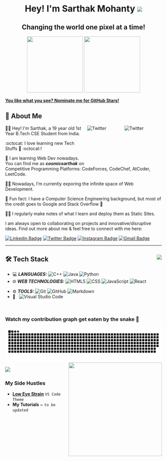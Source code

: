 <h1 align="center">Hey! I'm Sarthak Mohanty <img src="https://raw.githubusercontent.com/aemmadi/aemmadi/master/wave.gif" width="30px"></h1> 
<h2 align="center">Changing the world one pixel at a time!</h2>

<p align="center"> <img src="https://octodex.github.com/images/daftpunktocat-thomas.gif" height="180px" width="180px"> <img src="https://octodex.github.com/images/daftpunktocat-guy.gif" height="180px" width="180px"> </p>

[**You like what you see? Nominate me for GitHub Stars!**](https://stars.github.com/nominate/)

## :wave: About Me

<a href="https://twitter.com/cosmicsarthak" target="__blank"><img src="https://cdn2.iconfinder.com/data/icons/social-media-2199/64/social_media_isometric_6-twitter-512.png" height="120px" width="120px" alt="Twitter" align="right"></a><a href="https://www.linkedin.com/in/cosmicsarthak/" target="__blank"><img src="https://cdn2.iconfinder.com/data/icons/social-media-2199/64/social_media_isometric_14-linkedin-512.png" height="120px" width="120px" alt="Twitter" align="right"></a>
👩‍🎓 Hey!  I'm Sarthak, a 19 year old 1st Year B.Tech CSE Student from India.

:octocat: I love learning new Tech Stuffs 💖 :octocat:!

🥳 I am learning Web Dev nowadays. You can find me as **_cosmicsarthak_** on Competitive Programming Platforms: CodeForces, CodeChef, AtCoder, LeetCode.

👩‍💻 Nowadays, I’m currently exporing the infinite space of Web Development.

🌟 Fun fact: I have a Computer Science Engineering background, but most of the credit goes to Google and Stack Overflow 🤯

✍🏻 I regularly make notes of what I learn and deploy them as Static Sites.

I am always open to collaborating on projects and innovative/disruptive ideas. Find out more about me & feel free to connect with me here:

[![Linkedin Badge](https://img.shields.io/badge/-cosmicsarthak-blue?style=flat-square&logo=Linkedin&logoColor=white&link=https://www.linkedin.com/in/cosmicsarthak/)](https://www.linkedin.com/in/cosmicsarthak/)
[![Twitter Badge](https://img.shields.io/badge/-cosmicsarthak-blue?style=flat-square&logo=Twitter&logoColor=white&link=https://www.twitter.com/cosmicsarthak/)](https://www.twitter.com/cosmicsarthak/)
[![Instagram Badge](https://img.shields.io/badge/-cosmicsarthak-purple?style=flat-square&logo=instagram&logoColor=white&link=https://instagram.com/cosmicsarthak/)](https://instagram.com/cosmicsarthak)
[![Gmail Badge](https://img.shields.io/badge/-sarthakmohanty200@gmail.com-c14438?style=flat-square&logo=Gmail&logoColor=white&link=mailto:kanna6501@gmail.com)](mailto:sarthakmohanty200@gmail.com)
<!-- [![Youtube Badge](https://img.shields.io/badge/-koolkanna-darkred?style=flat-square&logo=youtube&logoColor=white&link=https://www.youtube.com/c/koolkanna)](https://www.youtube.com/c/koolkanna) -->
<!-- [![Medium Badge](https://img.shields.io/badge/-@aemmadi-03a57a?style=flat-square&labelColor=000000&logo=Medium&link=https://medium.com/@aemmadi/)](https://medium.com/@aemmadi) -->

---

<section>

<!-- <p> <img src="https://octodex.github.com/images/Fintechtocat.png" height="220px" width="220px" align="right"></p> -->
<a href="https://www.linkedin.com/in/cosmicsarthak"><img src="https://github-readme-stats.vercel.app/api/top-langs/?username=cosmicsarthak&hide=html&hide_title=true&hide_border=true&layout=compact&langs_count=7&exclude_repo=comp426,Redventures-Movie-Quotes&text_color=000&icon_color=fff&bg_color=0,52fa5a,4dfcff,c64dff&theme=graywhite" height="160px" align="right"></a>

## 🛠 Tech Stack

- 💻 ***LANGUAGES:***
  ![C++](https://img.shields.io/badge/-C++-333333?style=flat&logo=C%2B%2B&logoColor=00599C)
  ![Java](https://img.shields.io/badge/-Java-333333?style=flat&logo=Java&logoColor=007396)
  ![Python](https://img.shields.io/badge/-Python-333333?style=flat&logo=python)
- 🌐 ***WEB TECHNOLOGIES:***
  ![HTML5](https://img.shields.io/badge/-HTML5-333333?style=flat&logo=HTML5)
  ![CSS](https://img.shields.io/badge/-CSS-333333?style=flat&logo=CSS3&logoColor=1572B6)
  ![JavaScript](https://img.shields.io/badge/-JavaScript-333333?style=flat&logo=javascript)
  ![React](https://img.shields.io/badge/-React-333333?style=flat&logo=react)
  <!--
    ![Bootstrap](https://img.shields.io/badge/-Bootstrap-333333?style=flat&logo=bootstrap&logoColor=563D7C)
    ![Node.js](https://img.shields.io/badge/-Node.js-333333?style=flat&logo=node.js)
    ![React](https://img.shields.io/badge/-React-333333?style=flat&logo=react)
    ![Rails](https://img.shields.io/badge/-Rails-333333?style=flat&logo=ruby)
    -->

<!--
- 🛢 &nbsp;
  ![MySQL](https://img.shields.io/badge/-MySQL-333333?style=flat&logo=mysql)
  ![PostgreSQL](https://img.shields.io/badge/-PostgreSQL-333333?style=flat&logo=postgresql)
 -->

- ⚙️ ***TOOLS:***
  ![Git](https://img.shields.io/badge/-Git-333333?style=flat&logo=git)
  ![GitHub](https://img.shields.io/badge/-GitHub-333333?style=flat&logo=github)
  ![Markdown](https://img.shields.io/badge/-Markdown-333333?style=flat&logo=markdown)
- 🔧 &nbsp;
  ![Visual Studio Code](https://img.shields.io/badge/-Visual%20Studio%20Code-333333?style=flat&logo=visual-studio-code&logoColor=007ACC)

</section> 
  
<br />

  
### Watch my contribution graph get eaten by the snake 🐍


<!-- platane-->
  
  <a href="https://github.com/cosmicsarthak#watch-my-contribution-graph-get-eaten-by-the-snake-" >
<!-- ![cosmicsarthak snake](https://github.com/cosmicsarthak/cosmicsarthak/blob/output/github-contribution-grid-snake.svg) -->
  <img src="https://github.com/cosmicsarthak/cosmicsarthak/blob/output/github-contribution-grid-snake.svg">
  </a>
           
<br />


<img src="https://octodex.github.com/images/skatetocat.png" height="300px" width="300px" align="right">

<a href="https://www.linkedin.com/in/cosmicsarthak"><img height="137px" src="https://github-readme-stats.vercel.app/api?username=cosmicsarthak&hide_title=true&hide_border=true&show_icons=true&include_all_commits=true&count_private=true&line_height=21&text_color=000&icon_color=000&bg_color=0,ea6161,ffc64d,fffc4d,52fa5a&theme=graywhite" /></a>

### My Side Hustles

- <u>**Low Eye Strain**</u> `VS Code Theme` 
- **My Tutorials** ~ `to be updated`


<!-- ![Visitor Badge](https://visitor-badge.laobi.icu/badge?page_id=cosmicsarthak.cosmicsarthak) -->

<!-- <br /> -->

<!-- ADVANCED STREAKS AND CONTRIBUTION MAPPERS -->
<!--
[![Sarthak's GitHub activity graph](https://activity-graph.herokuapp.com/graph?username=cosmicsarthak&theme=xcode)](https://git.io/cosmicsarthak)

<br />
<br />
[![GitHub Streak](http://github-readme-streak-stats.herokuapp.com?user=cosmicsarthak&theme=prussian&hide_border=true)](https://git.io/streak-stats)
<br />
<br />

![Skyline](https://github.com/cosmicsarthak/cosmicsarthak/blob/master/github-metrics.svg)
  -->
  

